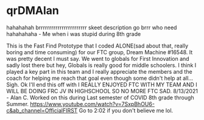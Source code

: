 # qrDMAlan
hahahahah brrrrrrrrrrrrrrrrrrrrrrr skeet description go brrr who need hahahahaha - Me when i was stupid during 8th grade

This is the Fast Find Prototype that I coded ALONE(sad about that, really boring and time consuming) for our FTC group, Dream Machine #16548. It was pretty decent I must say. We went to globals for First Innovation and sadly lost there but hey, Globals is really good for middle schoolers. I think I played a key part in this team and I really appreciate the members and the coach for helping me reach that goal even though some didn't help at all... Sigh. Ok I'll end this off with I REALLY ENJOYED FTC WITH MY TEAM AND I WILL BE DOING FRC JV IN HIGHSCHOOL SO NO MORE FTC SAD. 8/13/2021 - Alan C. Worked on this during Last semester of COVID 8th grade through Summer.
https://www.youtube.com/watch?v=7SxpBhOU6-c&ab_channel=OfficialFIRST Go to 2:02 if you don't believe me lol.
